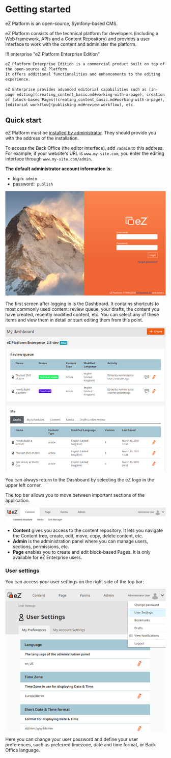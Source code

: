 # Getting started

eZ Platform is an open-source, Symfony-based CMS.

eZ Platform consists of the technical platform for developers
(including a Web framework, APIs and a Content Repository)
and provides a user interface to work with the content and administer the platform.

!!! enterprise "eZ Platform Enterprise Edition"

    eZ Platform Enterprise Edition is a commercial product built on top of the open-source eZ Platform.
    It offers additional functionalities and enhancements to the editing experience.

    eZ Enterprise provides advanced editorial capabilities such as [in-page editing](creating_content_basic.md#working-with-a-page), creation of [block-based Pages](creating_content_basic.md#working-with-a-page), [editorial workflow](publishing.md#review-workflow), etc.

## Quick start

eZ Platform must be [installed by administrator](https://doc.ezplatform.com/en/latest/getting_started/install_ez_platform/).
They should provide you with the address of the installation.

To access the Back Office (the editor interface), add `/admin` to this address.
For example, if your website's URL is `www.my-site.com`, you enter the editing interface through `www.my-site.com/admin`.

**The default administrator account information is:**

- login: `admin`
- password:` publish`

![Login screen](img/login_form.png "Login screen")

The first screen after logging in is the Dashboard. It contains shortcuts to most commonly used content:
review queue, your drafts, the content you have created, recently modified content, etc.
You can select any of these items and view them in detail or start editing them from this point.

![Dashboard](img/dashboard.png "Dashboard")

You can always return to the Dashboard by selecting the eZ logo in the upper left corner.

The top bar allows you to move between important sections of the application.

![Top bar](img/top_bar.png "Top bar")

- **Content** gives you access to the content repository.
It lets you navigate the Content tree, create, edit, move, copy, delete content, etc.
- **Admin** is the administration panel where you can manage users, sections, permissions, etc.
- **Page** enables you to create and edit block-based Pages. It is only available for eZ Enterprise users.

### User settings

You can access your user settings on the right side of the top bar:

![User preferences menu](img/user_preferences.png)

Here you can change your user password and define your user preferences,
such as preferred timezone, date and time format, or Back Office language.
